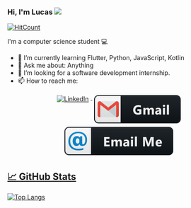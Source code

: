 ### Hi, I'm Lucas <img src="https://raw.githubusercontent.com/MartinHeinz/MartinHeinz/master/wave.gif" width="30px">
[![HitCount](http://hits.dwyl.com/WSixx/WSixx.svg)](http://hits.dwyl.com/WSixx/WSixx)

I'm a computer science student 💻

- 🌱 I’m currently learning Flutter, Python, JavaScript, Kotlin
- 💬 Ask me about: Anything
- 👯 I’m looking for a software development internship.
- 📫 How to reach me: 
<p align="center">
  
  <a href="https://www.linkedin.com/in/lucassgonçalves/">
      <img src="https://raw.githubusercontent.com/MikeCodesDotNET/MikeCodesDotNET/a8abbf37441f3253f74ea255a47f289208d7568c/Resources/linkedIn.svg" alt="LinkedIn" style="vertical-align:top; margin:4px">
  
  <a href="mailto:lucas.2007s@gmail.com">
      <img src="https://github.com/MikeCodesDotNET/ColoredBadges/blob/master/svg/social/gmail.svg" alt="Gmail" style="vertical-align:top; margin:4px">
  
  <a href="mailto:lucas.goncalves35@aluno.unip.br">
      <img src="https://github.com/MikeCodesDotNET/ColoredBadges/blob/master/svg/social/email_me.svg" alt="Email" style="vertical-align:top; margin:4px">
    
</p>
  

## &#x1f4c8; GitHub Stats

[![Top Langs](https://github-readme-stats.vercel.app/api/top-langs/?username=WSixx&layout=compact)](https://github.com/anuraghazra/github-readme-stats)
